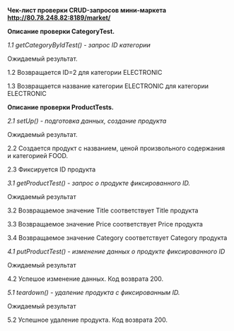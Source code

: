 **Чек-лист проверки CRUD-запросов мини-маркета 
http://80.78.248.82:8189/market/** 

**Описание проверки CategoryTest.**

_1.1 getCategoryByIdTest() - запрос ID категории_

Ожидаемый результат.

1.2 Возвращается ID=2 для категории ELECTRONIC

1.3 Возвращается название категории ELECTRONIC для категории ELECTRONIC


**Описание проверки ProductTests.**

_2.1 setUp() - подготовка данных, создание продукта_

Ожидаемый результат.

2.2 Создается продукт с названием, ценой произвольного содержания и категорией FOOD.

2.3 Фиксируется ID продукта


_3.1 getProductTest() - запрос о продукте фиксированного ID._

Ожидаемый результат

3.2 Возвращаемое значение Title соответствует Title продукта

3.3 Возвращаемое значение Price соответствует Price продукта

3.4 Возвращаемое значение Category соответствует Category продукта


_4.1 putProductTest() - изменение данных о продукте фиксированного ID_

Ожидаемый результат

4.2 Успешое изменение данных. Код возврата 200.


_5.1 teardown() - удаление продукта с фиксированным ID._

Ожидаемый результат

5.2 Успешное удаление продукта. Код возврата 200.

